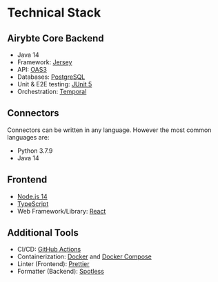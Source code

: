 # Technical Stack

## Airybte Core Backend

* Java 14
* Framework: [Jersey](https://eclipse-ee4j.github.io/jersey/)
* API: [OAS3](https://www.openapis.org/)
* Databases: [PostgreSQL](https://www.postgresql.org/)
* Unit & E2E testing: [JUnit 5](https://junit.org/junit5)
* Orchestration: [Temporal](https://temporal.io)

## Connectors
Connectors can be written in any language. However the most common languages are: 
* Python 3.7.9
* Java 14

## **Frontend**

* [Node.js 14](https://nodejs.org/en/)
* [TypeScript](https://www.typescriptlang.org/)
* Web Framework/Library: [React](https://reactjs.org/)

## Additional Tools

* CI/CD: [GitHub Actions](https://github.com/features/actions)
* Containerization: [Docker](https://www.docker.com/) and [Docker Compose](https://docs.docker.com/compose/)
* Linter \(Frontend\): [Prettier](https://prettier.io/)
* Formatter \(Backend\): [Spotless](https://github.com/diffplug/spotless)


